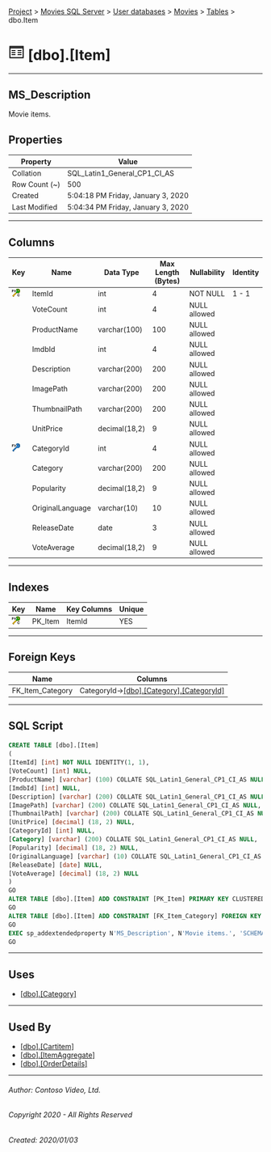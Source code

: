 #### 

[Project](../../../../index.md) > [Movies SQL Server](../../../index.md) > [User databases](../../index.md) > [Movies](../index.md) > [Tables](Tables.md) > dbo.Item

# ![Tables](../../../../Images/Table32.png) [dbo].[Item]

---

## <a name="#description"></a>MS_Description

Movie items.

## <a name="#properties"></a>Properties

| Property | Value |
|---|---|
| Collation | SQL_Latin1_General_CP1_CI_AS |
| Row Count (~) | 500 |
| Created | 5:04:18 PM Friday, January 3, 2020 |
| Last Modified | 5:04:34 PM Friday, January 3, 2020 |


---

## <a name="#columns"></a>Columns

| Key | Name | Data Type | Max Length (Bytes) | Nullability | Identity |
|---|---|---|---|---|---|
| [![Cluster Primary Key PK_Item: ItemId](../../../../Images/pkcluster.png)](#indexes) | ItemId | int | 4 | NOT NULL | 1 - 1 |
|  | VoteCount | int | 4 | NULL allowed |  |
|  | ProductName | varchar(100) | 100 | NULL allowed |  |
|  | ImdbId | int | 4 | NULL allowed |  |
|  | Description | varchar(200) | 200 | NULL allowed |  |
|  | ImagePath | varchar(200) | 200 | NULL allowed |  |
|  | ThumbnailPath | varchar(200) | 200 | NULL allowed |  |
|  | UnitPrice | decimal(18,2) | 9 | NULL allowed |  |
| [![Foreign Keys FK_Item_Category: [dbo].[Category].CategoryId](../../../../Images/fk.png)](#foreignkeys) | CategoryId | int | 4 | NULL allowed |  |
|  | Category | varchar(200) | 200 | NULL allowed |  |
|  | Popularity | decimal(18,2) | 9 | NULL allowed |  |
|  | OriginalLanguage | varchar(10) | 10 | NULL allowed |  |
|  | ReleaseDate | date | 3 | NULL allowed |  |
|  | VoteAverage | decimal(18,2) | 9 | NULL allowed |  |


---

## <a name="#indexes"></a>Indexes

| Key | Name | Key Columns | Unique |
|---|---|---|---|
| [![Cluster Primary Key PK_Item: ItemId](../../../../Images/pkcluster.png)](#indexes) | PK_Item | ItemId | YES |


---

## <a name="#foreignkeys"></a>Foreign Keys

| Name | Columns |
|---|---|
| FK_Item_Category | CategoryId->[[dbo].[Category].[CategoryId]](Category.md) |


---

## <a name="#sqlscript"></a>SQL Script

```sql
CREATE TABLE [dbo].[Item]
(
[ItemId] [int] NOT NULL IDENTITY(1, 1),
[VoteCount] [int] NULL,
[ProductName] [varchar] (100) COLLATE SQL_Latin1_General_CP1_CI_AS NULL,
[ImdbId] [int] NULL,
[Description] [varchar] (200) COLLATE SQL_Latin1_General_CP1_CI_AS NULL,
[ImagePath] [varchar] (200) COLLATE SQL_Latin1_General_CP1_CI_AS NULL,
[ThumbnailPath] [varchar] (200) COLLATE SQL_Latin1_General_CP1_CI_AS NULL,
[UnitPrice] [decimal] (18, 2) NULL,
[CategoryId] [int] NULL,
[Category] [varchar] (200) COLLATE SQL_Latin1_General_CP1_CI_AS NULL,
[Popularity] [decimal] (18, 2) NULL,
[OriginalLanguage] [varchar] (10) COLLATE SQL_Latin1_General_CP1_CI_AS NULL,
[ReleaseDate] [date] NULL,
[VoteAverage] [decimal] (18, 2) NULL
)
GO
ALTER TABLE [dbo].[Item] ADD CONSTRAINT [PK_Item] PRIMARY KEY CLUSTERED  ([ItemId])
GO
ALTER TABLE [dbo].[Item] ADD CONSTRAINT [FK_Item_Category] FOREIGN KEY ([CategoryId]) REFERENCES [dbo].[Category] ([CategoryId])
GO
EXEC sp_addextendedproperty N'MS_Description', N'Movie items.', 'SCHEMA', N'dbo', 'TABLE', N'Item', NULL, NULL
GO

```


---

## <a name="#uses"></a>Uses

* [[dbo].[Category]](Category.md)


---

## <a name="#usedby"></a>Used By

* [[dbo].[Cartitem]](Cartitem.md)
* [[dbo].[ItemAggregate]](ItemAggregate.md)
* [[dbo].[OrderDetails]](OrderDetails.md)


---

###### Author:  Contoso Video, Ltd.

###### Copyright 2020 - All Rights Reserved

###### Created: 2020/01/03


